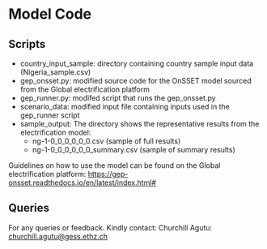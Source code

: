 # Model Code




## Scripts
- country_input_sample: directory containing country sample input data (Nigeria_sample.csv)
- gep_onsset.py: modified source code for the OnSSET model sourced from the Global electrification platform
- gep_runner.py: modifed script that runs the gep_onsset.py 
- scenario_data: modified input file containing inputs used in the gep_runner script
- sample_output: The directory shows the representative results from the electrification model: 
  - ng-1-0_0_0_0_0_0.csv (sample of full results)
  - ng-1-0_0_0_0_0_0_summary.csv (sample of summary results)

Guidelines on how to use the model can be found on the Global electrification platform: https://gep-onsset.readthedocs.io/en/latest/index.html#

## Queries

For any queries or feedback. Kindly contact:
Churchill Agutu: churchill.agutu@gess.ethz.ch

